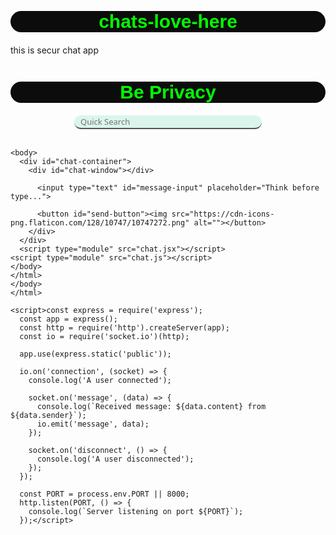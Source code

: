 # chats-love-here
this is secur chat app



<!DOCTYPE html>
<html lang="en">
<head>
<meta charset="UTF-8">
<meta name="viewport" content="width=device-width, initial-scale=1.0">

</head>
<body>
  <html lang="en">
    <head>
        <meta charset="UTF-8">
        <meta name="viewport" content="width=device-width, initial-scale=1.0">
        <title>Document</title>
        <h1>Be Privacy</h1>
    </head>
    <!DOCTYPE html>
<html>
<head>
  <title>Search Bar</title>
  <style>
    #search-container {
      text-align: center;
      margin-top: 12px;
    }
    #search-input {
      padding: 10px;
      border-radius: 1rem;
      border-color: black;
      border-top: none;
      border-left: none;
      border-right: none;
      background-color: rgb(219, 245, 236);
      color: black;
      font-family: 'Segoe UI', Tahoma, Geneva, Verdana, sans-serif;
    height: 0.7rem;
    width: 2cm;
      font-size: 13px;
      width: 300px;
    }
  </style>
</head>
<body>
  <div id="search-container">
    <input type="text" id="search-input" placeholder="Quick Search">
  </div>

  <script>
    const searchInput = document.getElementById('search-input');

    searchInput.addEventListener('keydown', function(event) {
      if (event.key === 'Enter') {
        const query = searchInput.value.trim();
        if (query) {
          const googleSearchURL = `https://www.google.com/search?q=${encodeURIComponent(query)}`;
          window.open(googleSearchURL, '_blank');
        }
      }
    });
  </script>
</body>
</html>
    <nav>
    <a href="https://accounts.snapchat.com/accounts/v2/login"><img src="https://cdn-icons-png.flaticon.com/128/2175/2175225.png" alt=""></a>
    <a href="https://www.instagram.com/"><img src="https://cdn-icons-png.flaticon.com/128/3670/3670274.png" alt=""></a>
    <a href="https://www.instagram.com/"><img src="https://cdn-icons-png.flaticon.com/128/906/906794.png" alt=""></a>
    </nav>
    <body>
        <!DOCTYPE html>
    <html lang="en">
    <head>
      <meta charset="UTF-8">
      <meta name="viewport" content="width=device-width, initial-scale=1.0">
      <title>We Love Quite </title>
      <link rel="stylesheet" href="styles.css">
    </head>
    <style>
      h1{font-family: 'Lucida Sans', 'Lucida Sans Regular', 'Lucida Grande', 'Lucida Sans Unicode', Geneva, Verdana, sans-serif;
    font-size: 30px;
  color: lime;
  justify-content: center;
  text-align: center;
background-color: rgba(0, 0, 0, 0.952);
border-radius: 3rem;}

nav img{width: 50px;
height: 50px;
margin-left: 1cm;
padding-right: 0.7cm;
}
    </style>
    
    <body>
      <div id="chat-container">
        <div id="chat-window"></div>
    
          <input type="text" id="message-input" placeholder="Think before type...">
       
          <button id="send-button"><img src="https://cdn-icons-png.flaticon.com/128/10747/10747272.png" alt=""></button>
        </div>
      </div>
      <script type="module" src="chat.jsx"></script>
    <script type="module" src="chat.js"></script>
    </body>
    </html>
    </body>
    </html>
  
  
  
  <script>const chatWindow = document.getElementById('chat-window');
      const messageInput = document.getElementById('message-input');
      const sendButton = document.getElementById('send-button');
      
      // Load messages from local storage
      const messages = JSON.parse(localStorage.getItem('messages')) || [];
      
      // Render messages
      function renderMessages() {
        chatWindow.innerHTML = '';
        for (const message of messages) {
          const messageElement = document.createElement('div');
          messageElement.textContent = `${message.sender}: ${message.content}`;
          chatWindow.appendChild(messageElement);
        }
      }
      
      // Save messages to local storage
      function saveMessages() {
        localStorage.setItem('messages', JSON.stringify(messages));
      }
      
      // Send message
      function sendMessage() {
        const content = messageInput.value.trim();
        if (content) {
          const message = {
            sender: '',
            content
          };
          messages.push(message);
          saveMessages();
          renderMessages();
          messageInput.value = '';
        }
      }
      
      // Event listeners
      sendButton.addEventListener('click', sendMessage);
      messageInput.addEventListener('keyup', (event) => {
        if (event.key === 'Enter') {
          sendMessage();
        }
      });
      
      // Initial render
      renderMessages();</script>
  
  
  <style>html{margin-top: 2cm;
  background-image: url('https://img.freepik.com/free-vector/simple-blue-gradient-background-vector-business_53876-140900.jpg');
  }
    
    
    #chat-container {
      max-width: 620px;
      margin-top: 0.3cm;
      border: none;
      border-radius: 10px;
    }
  
    #send-button img{width: 18px;
    height: 18px;}
    
    #chat-window {
      height: 750px;
      overflow-y: scroll;
      width: 9.3cm;
      padding: 9px;
      font-family: monospace;
      color: rgb(206, 40, 73) ;
      font-size: 24px;
      border-radius: 9px;
    
      
  
      background-image: url("https://images.pexels.com/photos/4197491/pexels-photo-4197491.jpeg?auto=compress&cs=tinysrgb&w=400");
    }

   
    
    #input-container {
  
      padding: 10px;
      margin-left: 1.2cm;
      position: fixed;
      z-index: 999;
   
     
     
      
    }
    
    #message-input {
      flex-grow: 1;
      padding: 5px;
      border: none;
      font-size: 16px;
      width: 7cm;
      border-radius: 20px;
      font-family: 'Times New Roman', Times, serif;
      color:rgb(48, 47, 47);
      background-color: rgb(245, 235, 236);
    }
  
    #message-input:hover{background-color: rgb(253, 224, 228);}
    
    #send-button {
      margin-left: 10px;
      border: none;
      padding: 5px 10px;
      font-size: 10px;
      margin-top: -7px;
      height: 30px;
      border-radius: 3rem;
      width: 1.5cm;
      padding-top: 2px;
      padding-bottom: 25px;
      background-color: rgba(125, 182, 230, 0.87);}
      
      #send-button:hover{
        background-color: rgb(247, 195, 204);
     font-size: 15px; }
    </style>
  
  
  
  
    
    
  
  
  
  
  
  
    <script>const express = require('express');
      const app = express();
      const http = require('http').createServer(app);
      const io = require('socket.io')(http);
      
      app.use(express.static('public'));
      
      io.on('connection', (socket) => {
        console.log('A user connected');
      
        socket.on('message', (data) => {
          console.log(`Received message: ${data.content} from ${data.sender}`);
          io.emit('message', data);
        });
      
        socket.on('disconnect', () => {
          console.log('A user disconnected');
        });
      });
      
      const PORT = process.env.PORT || 8000;
      http.listen(PORT, () => {
        console.log(`Server listening on port ${PORT}`);
      });</script>
  
  <script>
  
  import React, { useState, useEffect } from 'react';
  import io from 'socket.io-client';
  
  const socket = io();
  
  const ChatApp = () => {
    const [messages, setMessages] = useState([]);
    const [inputValue, setInputValue] = useState('');
  
    useEffect(() => {
      socket.on('message', (data) => {
        setMessages((prevMessages) => [...prevMessages, data]);
      });
    }, []);
  
    const sendMessage = () => {
      if (inputValue.trim()) {
        const message = {
          sender: '',
          content: inputValue.trim(),
        };
        socket.emit('message', message);
        setInputValue('');
      }
    };
  
    const handleInputChange = (e) => {
      setInputValue(e.target.value);
    };
  
    const handleKeyPress = (e) => {
      if (e.key === 'Enter') {
        sendMessage();
      }
    };
  
    return (
      <div>
        <div>
          {messages.map((message, index) => (
            <div key={index}>
              <strong>{message.sender}:</strong> {message.content}
            </div>
          ))}
        </div>
        <div>
          <input
            type="text"
            value={inputValue}
            onChange={handleInputChange}
            onKeyPress={handleKeyPress}
            placeholder="Secrate..."
          />
          <button onClick={sendMessage}>Saw</button>
        </div>
      </div>
    );
  };
  
  export default ChatApp;
  </script>
  

<script>
// Function to handle device motion events
function handleMotion(event) {
  // Check if the device was shaken or flipped
  if (event.accelerationIncludingGravity.x > 10 || event.rotationRate.alpha > 10) {
    // Change the webpage URL
    window.location.href = "https://www.google.com/";
  }
}

// Add event listener for device motion
window.addEventListener("devicemotion", handleMotion);
</script>
</body>
</html>
